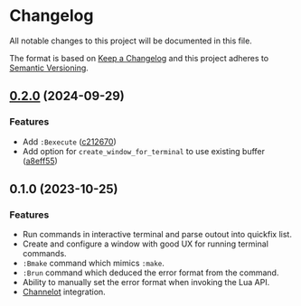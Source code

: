 # Changelog
All notable changes to this project will be documented in this file.

The format is based on [Keep a Changelog](http://keepachangelog.com/en/1.0.0/)
and this project adheres to [Semantic Versioning](http://semver.org/spec/v2.0.0.html).

## [0.2.0](https://github.com/idanarye/nvim-blunder/compare/v0.1.0...v0.2.0) (2024-09-29)


### Features

* Add `:Bexecute` ([c212670](https://github.com/idanarye/nvim-blunder/commit/c2126701d76752e9f039cb79efe4cca51f5259b7))
* Add option for `create_window_for_terminal` to use existing buffer ([a8eff55](https://github.com/idanarye/nvim-blunder/commit/a8eff556d36c942da728aafdb2775e226f3cc4e8))

## 0.1.0 (2023-10-25)


### Features
- Run commands in interactive terminal and parse outout into quickfix list.
- Create and configure a window with good UX for running terminal commands.
- `:Bmake` command which mimics `:make`.
- `:Brun` command which deduced the error format from the command.
- Ability to manually set the error format when invoking the Lua API.
- [Channelot](https://github.com/idanarye/nvim-channelot) integration.
